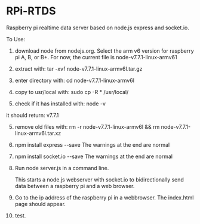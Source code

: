 # RPi-RTDS
Raspberry pi realtime data server based on node.js express and socket.io.

To Use:
1. download node from nodejs.org. Select the arm v6 version for raspberry pi A, B, or B+. For now, the current file  is node-v7.7.1-linux-armv61

2. extract with: tar -xvf node-v7.7.1-linux-armv6l.tar.gz 

3. enter directory with: cd node-v7.7.1-linux-armv6l

4. copy to usr/local with: sudo cp -R * /usr/local/

5. check if it has installed with: node -v

  it should return: v7.7.1

5. remove old files with: rm -r node-v7.7.1-linux-armv6l && rm node-v7.7.1-linux-armv6l.tar.xz

6. npm install express --save
  The warnings at the end are normal

7. npm install socket.io --save
  The warnings at the end are normal

3. Run node server.js in a command line. 

   This starts a node.js webserver with socket.io to bidirectionally send data between a raspberry pi and a web browser.

4. Go to the ip address of the raspberry pi in a webbrowser. The index.html page should appear.

5. test.
